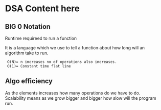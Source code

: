# DSA Content here

## BIG 0 Notation

Runtime requireed to run a function

It is a language which we use to tell a function about how long will an algorithm take to run.

     O(N)= n increases no of operations also increases.
     O(1)= Constant time flat line

## Algo efficiency

As the elements increases how many operations do we have to do. Scalability means as we grow bigger and bigger how slow will the program run.

